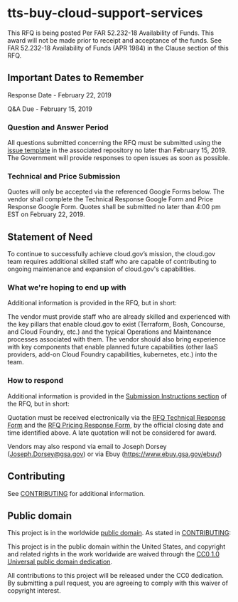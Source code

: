 # tts-buy-cloud-support-services

This RFQ is being posted Per FAR 52.232-18 Availability of Funds. This award will not be made prior to receipt and acceptance of the funds. See FAR 52.232-18 Availability of Funds (APR 1984) in the Clause section of this RFQ.

## Important Dates to Remember
Response Date - February 22, 2019

Q&A Due - February 15, 2019

### Question and Answer Period

All questions submitted concerning the RFQ must be submitted using the [issue template](https://github.com/18F/tts-buy-cloud-support-services/issues/new) in the associated repository no later than February 15, 2019. The Government will provide responses to open issues as soon as possible.

### Technical and Price Submission
Quotes will only be accepted via the referenced Google Forms below. The vendor shall complete the Technical Response Google Form and Price Response Google Form. Quotes shall be submitted no later than 4:00 pm EST on February 22, 2019.

## Statement of Need

To continue to successfully achieve cloud.gov’s mission, the cloud.gov team requires additional skilled staff who are capable of contributing to ongoing maintenance and expansion of cloud.gov's capabilities.

### What we're hoping to end up with

Additional information is provided in the RFQ, but in short:

The vendor must provide staff who are already skilled and experienced with the key pillars that enable cloud.gov to exist (Terraform, Bosh, Concourse, and Cloud Foundry, etc.) and the typical Operations and Maintenance processes associated with them. The vendor should also bring experience with key components that enable planned future capabilities (other IaaS providers, add-on Cloud Foundry capabilities, kubernetes, etc.) into the team.

### How to respond

Additional information is provided in the [Submission Instructions section](solicitation_documents/RFQ.md#43-submissions-instructions) of the RFQ, but in short:

Quotation must be received electronically via the [RFQ Technical Response Form](https://docs.google.com/forms/d/e/1FAIpQLScTli3RcIywCPs0DAUGQaUsvL-nkxKaPvqTqwG-9o38s-D8ag/viewform) and the [RFQ Pricing Response Form](https://goo.gl/forms/Z1Urc3K2PNeBDzXG3), by the official closing date and time identified above. A late quotation will not be considered for award.

Vendors may also respond via email to Joseph Dorsey (Joseph.Dorsey@gsa.gov) or via Ebuy (https://www.ebuy.gsa.gov/ebuy/)

## Contributing

See [CONTRIBUTING](CONTRIBUTING.md) for additional information.

## Public domain

This project is in the worldwide [public domain](LICENSE.md). As stated in [CONTRIBUTING](CONTRIBUTING.md):

This project is in the public domain within the United States, and copyright and related rights in the work worldwide are waived through the [CC0 1.0 Universal public domain dedication](https://creativecommons.org/publicdomain/zero/1.0/).

All contributions to this project will be released under the CC0 dedication. By submitting a pull request, you are agreeing to comply with this waiver of copyright interest.
